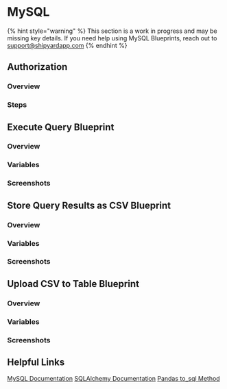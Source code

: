 # MySQL

{% hint style="warning" %}
This section is a work in progress and may be missing key details. If you need help using MySQL Blueprints, reach out to support@shipyardapp.com
{% endhint %}

## Authorization

### Overview

### Steps

## Execute Query Blueprint

### Overview

### Variables

### Screenshots

## Store Query Results as CSV Blueprint

### Overview

### Variables

### Screenshots

## Upload CSV to Table Blueprint

### Overview

### Variables

### Screenshots

## Helpful Links

[MySQL Documentation](https://dev.mysql.com/doc/)
[SQLAlchemy Documentation](https://docs.sqlalchemy.org/en/13/)
[Pandas to_sql Method](https://pandas.pydata.org/pandas-docs/stable/reference/api/pandas.DataFrame.to_sql.html)
